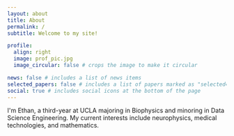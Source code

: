 ```yaml
---
layout: about
title: About
permalink: /
subtitle: Welcome to my site!

profile:
  align: right
  image: prof_pic.jpg
  image_circular: false # crops the image to make it circular

news: false # includes a list of news items
selected_papers: false # includes a list of papers marked as "selected={true}"
social: true # includes social icons at the bottom of the page
---
```



I'm Ethan, a third-year at UCLA majoring in Biophysics and minoring in Data Science Engineering. My current interests include neurophysics, medical technologies, and mathematics.